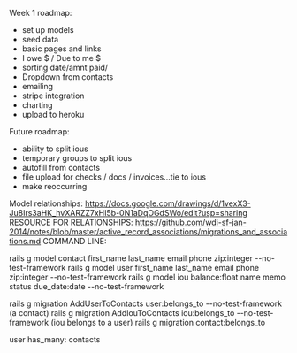 

Week 1 roadmap:
- set up models
- seed data
- basic pages and links
- I owe $ / Due to me $
- sorting date/amnt paid/
- Dropdown from contacts
- emailing
- stripe integration
- charting
- upload to heroku

Future roadmap:
- ability to split ious
- temporary groups to split ious
- autofill from contacts
- file upload for checks / docs / invoices...tie to ious
- make reoccurring

Model relationships: https://docs.google.com/drawings/d/1vexX3-Ju8Irs3aHK_hvXARZZ7xHI5b-0N1aDqOGdSWo/edit?usp=sharing
RESOURCE FOR RELATIONSHIPS: https://github.com/wdi-sf-jan-2014/notes/blob/master/active_record_associations/migrations_and_associations.md
COMMAND LINE: 

rails g model contact first_name last_name email phone zip:integer --no-test-framework
rails g model user first_name last_name email phone zip:integer --no-test-framework
rails g model iou balance:float name memo status due_date:date --no-test-framework

rails g migration AddUserToContacts user:belongs_to --no-test-framework     (a contact)
rails g migration AddIouToContacts iou:belongs_to --no-test-framework      (iou belongs to a user)
rails g migration contact:belongs_to


user has_many: contacts